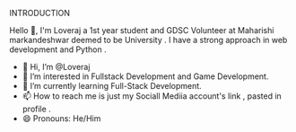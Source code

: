 INTRODUCTION

Hello 👋, I'm Loveraj a 1st year student and GDSC Volunteer at Maharishi markandeshwar deemed to be University . I have a strong approach in web development and Python .
- 👋 Hi, I’m @Loveraj
- 👀 I’m interested in Fullstack Development and Game Development.
- 🌱 I’m currently learning Full-Stack Development.
- 📫 How to reach me is just my Sociall Mediia account's link , pasted in profile .
- 😄 Pronouns: He/Him

<!---
Loveraaj/Loveraaj is a ✨ special ✨ repository because its `README.md` (this file) appears on your GitHub profile.
You can click the Preview link to take a look at your changes.
--->
